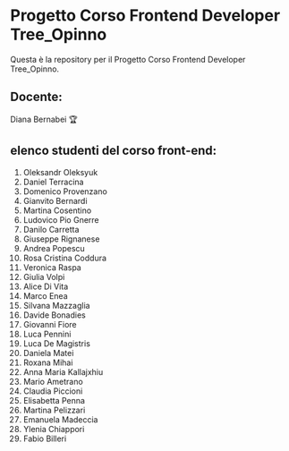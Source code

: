 # Progetto Corso Frontend Developer Tree_Opinno

Questa è la repository per il Progetto Corso Frontend Developer Tree_Opinno.

## Docente:

Diana Bernabei 🏆

## elenco studenti del corso front-end:

1. Oleksandr Oleksyuk
2. Daniel Terracina
3. Domenico Provenzano
4. Gianvito Bernardi
5. Martina Cosentino
6. Ludovico Pio Gnerre
7. Danilo Carretta
8. Giuseppe Rignanese
9. Andrea Popescu
10. Rosa Cristina Coddura
11. Veronica Raspa
12. Giulia Volpi
13. Alice Di Vita
14. Marco Enea
15. Silvana Mazzaglia
16. Davide Bonadies
17. Giovanni Fiore
18. Luca Pennini
19. Luca De Magistris
20. Daniela Matei
21. Roxana Mihai
22. Anna Maria Kallajxhiu
23. Mario Ametrano
24. Claudia Piccioni
25. Elisabetta Penna
26. Martina Pelizzari
27. Emanuela Madeccia
28. Ylenia Chiappori
29. Fabio Billeri